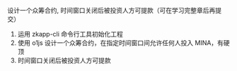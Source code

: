 设计一个众筹合约, 时间窗口关闭后被投资人方可提款（可在学习完整章后再提交）

1. 运用 zkapp-cli 命令行工具初始化工程
2. 使用 o1js 设计一个众筹合约，在指定时间窗口间允许任何人投入 MINA，有硬顶
3. 时间窗口关闭后被投资人方可提款